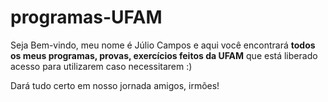 # programas-UFAM
Seja Bem-vindo, meu nome é Júlio Campos e aqui você encontrará **todos os meus programas, provas, exercícios feitos da UFAM** que está liberado acesso para utilizarem caso necessitarem :)

Dará tudo certo em nosso jornada amigos, irmões!


